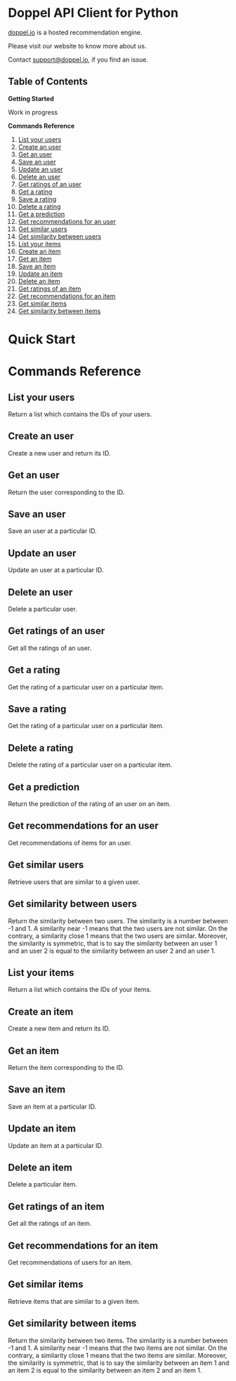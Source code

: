 # Doppel API Client for Python

[doppel.io](http://doppel.io) is a hosted recommendation engine.

Please visit our website to know more about us.

Contact support@doppel.io, if you find an issue.

## Table of Contents

**Getting Started**

Work in progress

**Commands Reference**

1. [List your users](#list-your-users)
2. [Create an user](#create-an-user)
3. [Get an user](#get-an-user)
4. [Save an user](#save-an-user)
5. [Update an user](#update-an-user)
6. [Delete an user](#delete-an-user)
7. [Get ratings of an user](#get-ratings-of-an-user)
8. [Get a rating](#get-a-rating)
9. [Save a rating](#save-a-rating)
10. [Delete a rating](#delete-a-rating)
11. [Get a prediction](#get-a-prediction)
12. [Get recommendations for an user](#get-recommendations-for-an-user)
13. [Get similar users](#get-similar-users)
14. [Get similarity between users](#get-similarity-between-users)
15. [List your items](#list-your-items)
16. [Create an item](#create-an-item)
17. [Get an item](#get-an-item)
18. [Save an item](#save-an-item)
19. [Update an item](#update-an-item)
20. [Delete an item](#delete-an-item)
21. [Get ratings of an item](#get-ratings-of-an-item)
22. [Get recommendations for an item](#get-recommendations-for-an-item)
23. [Get similar items](#get-similar-items)
24. [Get similarity between items](#get-similarity-between-items)


# Quick Start



# Commands Reference

## List your users

Return a list which contains the IDs of your users.


## Create an user

Create a new user and return its ID.


## Get an user

Return the user corresponding to the ID.


## Save an user

Save an user at a particular ID.


## Update an user

Update an user at a particular ID.


## Delete an user

Delete a particular user.


## Get ratings of an user

Get all the ratings of an user.


## Get a rating

Get the rating of a particular user on a particular item.


## Save a rating

Get the rating of a particular user on a particular item.


## Delete a rating

Delete the rating of a particular user on a particular item.


## Get a prediction

Return the prediction of the rating of an user on an item.


## Get recommendations for an user

Get recommendations of items for an user.


## Get similar users

Retrieve users that are similar to a given user.


## Get similarity between users

Return the similarity between two users. 
				The similarity is a number between -1 and 1. A similarity near -1 means that the two users are not similar. On the contrary, a similarity close 1 means that the two users are similar. 
				Moreover, the similarity is symmetric, that is to say the similarity between an user 1 and an user 2 is equal to the similarity between an user 2 and an user 1.


## List your items

Return a list which contains the IDs of your items.


## Create an item

Create a new item and return its ID.


## Get an item

Return the item corresponding to the ID.


## Save an item

Save an item at a particular ID.


## Update an item

Update an item at a particular ID.


## Delete an item

Delete a particular item.


## Get ratings of an item

Get all the ratings of an item.


## Get recommendations for an item

Get recommendations of users for an item.


## Get similar items

Retrieve items that are similar to a given item.


## Get similarity between items

Return the similarity between two items. 
				The similarity is a number between -1 and 1. A similarity near -1 means that the two items are not similar. On the contrary, a similarity close 1 means that the two items are similar. 
				Moreover, the similarity is symmetric, that is to say the similarity between an item 1 and an item 2 is equal to the similarity between an item 2 and an item 1.






